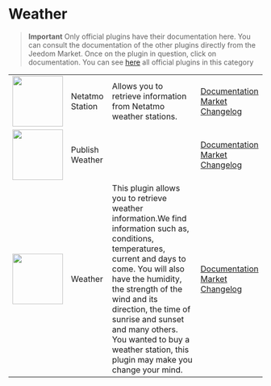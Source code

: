 
# Weather


>**Important**
>Only official plugins have their documentation here. You can consult the documentation of the other plugins directly from the Jeedom Market. Once on the plugin in question, click on documentation.
>You can see [here](https://market.jeedom.com/index.php?v=d&p=market&type=plugin&categorie=weather) all official plugins in this category


| | | | |
|--- | --- | --- | ---|
|<img src="netatmoWeather/netatmoWeather_icon.png" class="pluginLogo" width="100" />|Netatmo Station|Allows you to retrieve information from Netatmo weather stations.|[Documentation](netatmoWeather/index.md)<br/>[Market](https://market.jeedom.com/index.php?v=d&p=market_display&id=133)<br/>[Changelog](netatmoWeather/changelog.md)|
|<img src="publiemeteo/publiemeteo_icon.png" class="pluginLogo" width="100" />|Publish Weather||[Documentation](publiemeteo/index.md)<br/>[Market](https://market.jeedom.com/index.php?v=d&p=market_display&id=2318)<br/>[Changelog](publiemeteo/changelog.md)|
|<img src="weather/weather_icon.png" class="pluginLogo" width="100" />|Weather|This plugin allows you to retrieve weather information.We find information such as, conditions, temperatures, current and days to come. You will also have the humidity, the strength of the wind and its direction, the time of sunrise and sunset and many others. You wanted to buy a weather station, this plugin may make you change your mind.|[Documentation](weather/index.md)<br/>[Market](https://market.jeedom.com/index.php?v=d&p=market_display&id=7)<br/>[Changelog](weather/changelog.md)|
